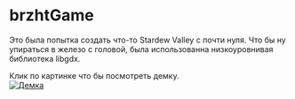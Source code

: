 # brzhtGame

Это была попытка создать что-то Stardew Valley с почти нуля. Что бы ну упираться в железо с головой, была использованна низкоуровнивая библиотека libgdx.

Клик по картинке что бы посмотреть демку.<br> 
[![Демка](https://img.youtube.com/vi/9AWP10p0U5k/0.jpg)](https://youtu.be/9AWP10p0U5k)
